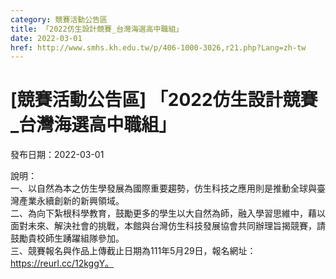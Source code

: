 ```yaml
---
category: 競賽活動公告區
title: 「2022仿生設計競賽_台灣海選高中職組」
date: 2022-03-01
href: http://www.smhs.kh.edu.tw/p/406-1000-3026,r21.php?Lang=zh-tw
---
```


# [競賽活動公告區] 「2022仿生設計競賽_台灣海選高中職組」

發布日期：2022-03-01

說明：  
一、以自然為本之仿生學發展為國際重要趨勢，仿生科技之應用則是推動全球與臺灣產業永續創新的新興領域。  
二、為向下紮根科學教育，鼓勵更多的學生以大自然為師，融入學習思維中，藉以面對未來、解決社會的挑戰，本館與台灣仿生科技發展協會共同辦理旨揭競賽，請鼓勵貴校師生踴躍組隊參加。  
三、競賽報名與作品上傳截止日期為111年5月29日，報名網址： https://reurl.cc/12kggY。

